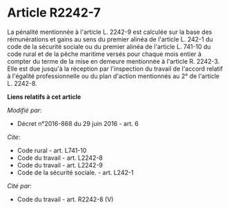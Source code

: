 # Article R2242-7

La pénalité mentionnée à l'article L. 2242-9 est calculée sur la base des rémunérations et gains au sens du premier alinéa de
l'article L. 242-1 du code de la sécurité sociale ou du premier alinéa de l'article L. 741-10 du code rural et de la pêche
maritime versés pour chaque mois entier à compter du terme de la mise en demeure mentionnée à l'article R. 2242-3. Elle est
due jusqu'à la réception par l'inspection du travail de l'accord relatif à l'égalité professionnelle ou du plan d'action
mentionnés au 2° de l'article L. 2242-8.

**Liens relatifs à cet article**

_Modifié par_:

  - Décret n°2016-868 du 29 juin 2016 - art. 6

_Cite_:

  - Code rural - art. L741-10
  - Code du travail - art. L2242-8
  - Code du travail - art. L2242-9
  - Code de la sécurité sociale. - art. L242-1

_Cité par_:

  - Code du travail - art. R2242-8 (V)
